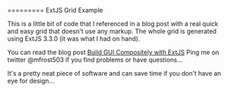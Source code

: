 =========
ExtJS Grid Example

This is a little bit of code that I referenced in a blog post with a real quick and easy grid
that doesn't use any markup.  The whole grid is generated using ExtJS 3.3.0 (it was what I had on hand).

You can read the blog post [Build GUI Compositely with ExtJS](http://shortwhitebaldguy.com/blog/2012/06/build-guis-compositely-with-extjsEdit)
Ping me on twitter @mfrost503 if you find problems or have questions...

It's a pretty neat piece of software and can save time if you don't have an eye for design...

